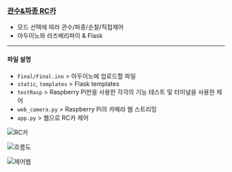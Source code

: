### [관수&파종 RC카](06_RC)

- 모드 선택에 따라 관수/파종/순찰/직접제어
- 아두이노와 라즈베리파이 & Flask

---
#### 파일 설명

- ```Final/Final.ino``` > 아두이노에 업로드할 파일
- ```static```, ```templates``` > Flask templates
- ```testRasp``` > Raspberry Pi만을 사용한 각각의 기능 테스트 및 터미널을 사용한 제어
- ```web_camera.py``` > Raspberry Pi의 카메라 웹 스트리밍
- ```app.py``` > 웹으로 RC카 제어

![RC카](https://github.com/jungjae0/LEC-AgProgramming/assets/93760723/f413d641-7ba9-45e4-abd8-94bd44bd4a86)


![흐름도](https://github.com/jungjae0/LEC-AgProgramming/assets/93760723/768afd59-ee06-4e0c-9a54-7b3060d029ff)


![제어웹](https://github.com/jungjae0/LEC-AgProgramming/assets/93760723/8f71727f-96a7-4a41-b320-b513b5841570)